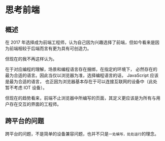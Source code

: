 # 思考前端

## 概述

在 2017 年选择成为前端工程师，认为自己因为兴趣选择了前端，但如今看来是因为前端相较于后端而言有更为具有可创造力。

但现在的我不再这样认为。

在于对应编程的理解，场景和编程语言存在捆绑，在指定的环境下， 必然存在的最为合适的语言。因此当仅以浏览器为准，选择编程语言的话， JavaScript 应该是最为合适的语言，
也正因为浏览器基本存在于可以连接互联网的设备中（此处暂不考虑 IOT 设备）。

但现在的趋势看来，前端不止浏览器中所编写的页面，其定义更应该是为所有与用户存在交互的界面的工程师。

## 跨平台的问题

跨平台的问题，不是简单的设备兼容问题，也并不只是`一处编写，处处运行`的理念。

